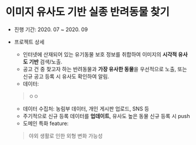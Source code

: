 # 이미지 유사도 기반 실종 반려동물 찾기

- 진행 기간: 2020. 07 ~ 2020. 09

- 프로젝트 상세
  - 인터넷에 산재되어 있는 유기동물 보호 정보를 취합하여 이미지의 <b>시각적 유사도 기반</b> 검색/노출.
  - 공고 건 중 찾고자 하는 반려동물과 <b>가장 유사한 동물</b>을 우선적으로 노출, 또는 신규 공고 등록 시 유사도 확인하여 알림.
  - 데이터:
  > ㅇㅇ
  - 데이터 수집처: 농림부 데이터, 개인 게시판 업로드, SNS 등
  - 주기적으로 신규 등록 데이터를 <b>업데이트</b>, 유사도 높은 동물 신규 등록 시 push
  - 도메인 특화 feature:
  > 야외 생활로 인한 외형 변화 가능성
